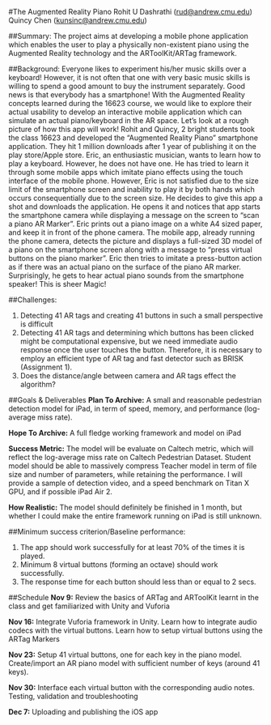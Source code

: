 #The Augmented Reality Piano
Rohit U Dashrathi (rud@andrew.cmu.edu)
Quincy Chen (kunsinc@andrew.cmu.edu)

##Summary:
The project aims at developing a mobile phone application which enables the user to play a physically non-existent piano using the Augmented Reality technology and the ARToolKit/ARTag framework.

##Background: 
Everyone likes to experiment his/her music skills over a keyboard! However, it is not often that one with very basic music skills is willing to spend a good amount to buy the instrument separately. Good news is that everybody has a smartphone! With the Augmented Reality concepts learned during the 16623 course, we would like to explore their actual usability to develop an interactive mobile application which can simulate an actual piano/keyboard in the AR space. Let’s look at a rough picture of how this app will work!
Rohit and Quincy, 2 bright students took the class 16623 and developed the “Augmented Reality Piano” smartphone application. They hit 1 million downloads after 1 year of publishing it on the play store/Apple store.
Eric, an enthusiastic musician, wants to learn how to play a keyboard. However, he does not have one. He has tried to learn it through some mobile apps which imitate piano effects using the touch interface of the mobile phone. However, Eric is not satisfied due to the size limit of the smartphone screen and inability to play it by both hands which occurs consequentially due to the screen size. He decides to give this app a shot and downloads the application. He opens it and notices that app starts the smartphone camera while displaying a message on the screen to “scan a piano AR Marker”. Eric prints out a piano image on a white A4 sized paper, and keep it in front of the phone camera. The mobile app, already running the phone camera, detects the picture and displays a full-sized 3D model of a piano on the smartphone screen along with a message to “press virtual buttons on the piano marker”. Eric then tries to imitate a press-button action as if there was an actual piano on the surface of the piano AR marker. Surprisingly, he gets to hear actual piano sounds from the smartphone speaker! This is sheer Magic! 

##Challenges:
1.	Detecting 41 AR tags and creating 41 buttons in such a small perspective is difficult
2.  Detecting 41 AR tags and determining which buttons has been clicked might be computational expensive, but we need immediate audio response once the user touches the button. Therefore, it is necessary to employ an efficient type of AR tag and fast detector such as BRISK (Assignment 1).
3.  Does the distance/angle between camera and AR tags effect the algorithm?

##Goals & Deliverables
**Plan To Archive:** A small and reasonable pedestrian detection model for iPad, in term of speed, memory, and performance (log-average miss rate).

**Hope To Archive:** A full fledge working framework and model on iPad

**Success Metric:** The model will be evaluate on Caltech metric, which will reflect the log-average miss rate on Caltech Pedestrian Dataset. Student model should be able to massively compress Teacher model in term of file size and number of parameters, while retaining the performance. I will provide a sample of detection video, and a speed benchmark on Titan X GPU, and if possible iPad Air 2.

**How Realistic:** The model should definitely be finished in 1 month, but whether I could make the entire framework running on iPad is still unknown.

##Minimum success criterion/Baseline performance:
1.	The app should work successfully for at least 70% of the times it is played.
2.  Minimum 8 virtual buttons (forming an octave) should work successfully.
3.  The response time for each button should less than or equal to 2 secs.

##Schedule
**Nov 9:** Review the basics of ARTag and ARToolKit learnt in the class and get familiarized with Unity and Vuforia

**Nov 16:** Integrate Vuforia framework in Unity. Learn how to integrate audio codecs with the virtual buttons. Learn how to setup virtual buttons using the ARTag Markers

**Nov 23:** Setup 41 virtual buttons, one for each key in the piano model. Create/import an AR piano model with sufficient number of keys (around 41 keys).

**Nov 30:** Interface each virtual button with the corresponding audio notes. Testing, validation and troubleshooting

**Dec 7:** Uploading and publishing the iOS app
